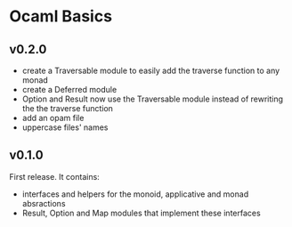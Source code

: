 # Ocaml Basics

## v0.2.0

* create a Traversable module to easily add the traverse function to any monad
* create a Deferred module
* Option and Result now use the Traversable module instead of rewriting the
  the traverse function
* add an opam file
* uppercase files' names

## v0.1.0

First release. It contains:

* interfaces and helpers for the monoid, applicative and monad absractions
* Result, Option and Map modules that implement these interfaces
